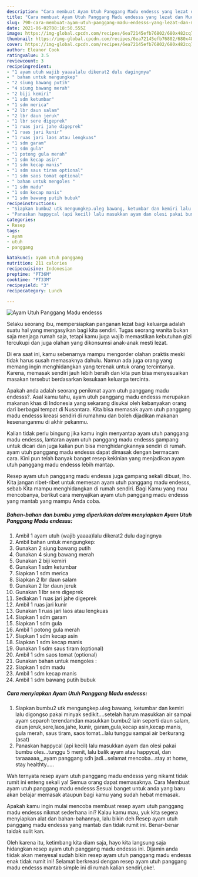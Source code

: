 ```yaml
---
description: "Cara membuat Ayam Utuh Panggang Madu endesss yang lezat dan Mudah Dibuat"
title: "Cara membuat Ayam Utuh Panggang Madu endesss yang lezat dan Mudah Dibuat"
slug: 790-cara-membuat-ayam-utuh-panggang-madu-endesss-yang-lezat-dan-mudah-dibuat
date: 2021-06-02T08:18:50.555Z
image: https://img-global.cpcdn.com/recipes/6ea72145efb76802/680x482cq70/ayam-utuh-panggang-madu-endesss-foto-resep-utama.jpg
thumbnail: https://img-global.cpcdn.com/recipes/6ea72145efb76802/680x482cq70/ayam-utuh-panggang-madu-endesss-foto-resep-utama.jpg
cover: https://img-global.cpcdn.com/recipes/6ea72145efb76802/680x482cq70/ayam-utuh-panggang-madu-endesss-foto-resep-utama.jpg
author: Eleanor Cook
ratingvalue: 3.5
reviewcount: 3
recipeingredient:
- "1 ayam utuh wajib yaaaalalu dikerat2 dulu dagingnya"
- " bahan untuk mengungkep"
- "2 siung bawang putih"
- "4 siung bawang merah"
- "2 biji kemiri"
- "1 sdm ketumbar"
- "1 sdm merica"
- "2 lbr daun salam"
- "2 lbr daun jeruk"
- "1 lbr sere digeprek"
- "1 ruas jari jahe digeprek"
- "1 ruas jari kunir"
- "1 ruas jari laos atau lengkuas"
- "1 sdm garam"
- "1 sdm gula"
- "1 potong gula merah"
- "1 sdm kecap asin"
- "1 sdm kecap manis"
- "1 sdm saus tiram optional"
- "1 sdm saos tomat optional"
- " bahan untuk mengoles "
- "1 sdm madu"
- "1 sdm kecap manis"
- "1 sdm bawang putih bubuk"
recipeinstructions:
- "Siapkan bumbu2 utk mengungkep.uleg bawang, ketumbar dan kemiri lalu digongso pakai minyak sedikit....setelah harum masukkan air sampai ayam separoh terendamdan masukkan bumbu2 lain seperti daun salam, daun jeruk,sere,laos,jahe, kunir, garam,gula,kecap asin,kecap manis, gula merah, saus tiram, saos tomat...lalu tunggu sampai air berkurang (asat)"
- "Panaskan happycal (api kecil) lalu masukkan ayam dan olesi pakai bumbu oles...tunggu 5 menit, lalu balik ayam atau happycal, dan taraaaaaa,,,ayam panggang sdh jadi...selamat mencoba...stay at home, stay healthty....."
categories:
- Resep
tags:
- ayam
- utuh
- panggang

katakunci: ayam utuh panggang 
nutrition: 211 calories
recipecuisine: Indonesian
preptime: "PT36M"
cooktime: "PT33M"
recipeyield: "3"
recipecategory: Lunch

---
```



![Ayam Utuh Panggang Madu endesss](https://img-global.cpcdn.com/recipes/6ea72145efb76802/680x482cq70/ayam-utuh-panggang-madu-endesss-foto-resep-utama.jpg)

Selaku seorang ibu, mempersiapkan panganan lezat bagi keluarga adalah suatu hal yang mengasyikan bagi kita sendiri. Tugas seorang  wanita bukan saja menjaga rumah saja, tetapi kamu juga wajib memastikan kebutuhan gizi tercukupi dan juga olahan yang dikonsumsi anak-anak mesti lezat.

Di era  saat ini, kamu sebenarnya mampu mengorder olahan praktis meski tidak harus susah memasaknya dahulu. Namun ada juga orang yang memang ingin menghidangkan yang terenak untuk orang tercintanya. Karena, memasak sendiri jauh lebih bersih dan kita pun bisa menyesuaikan masakan tersebut berdasarkan kesukaan keluarga tercinta. 



Apakah anda adalah seorang penikmat ayam utuh panggang madu endesss?. Asal kamu tahu, ayam utuh panggang madu endesss merupakan makanan khas di Indonesia yang sekarang disukai oleh kebanyakan orang dari berbagai tempat di Nusantara. Kita bisa memasak ayam utuh panggang madu endesss kreasi sendiri di rumahmu dan boleh dijadikan makanan kesenanganmu di akhir pekanmu.

Kalian tidak perlu bingung jika kamu ingin menyantap ayam utuh panggang madu endesss, lantaran ayam utuh panggang madu endesss gampang untuk dicari dan juga kalian pun bisa menghidangkannya sendiri di rumah. ayam utuh panggang madu endesss dapat dimasak dengan bermacam cara. Kini pun telah banyak banget resep kekinian yang menjadikan ayam utuh panggang madu endesss lebih mantap.

Resep ayam utuh panggang madu endesss juga gampang sekali dibuat, lho. Kita jangan ribet-ribet untuk memesan ayam utuh panggang madu endesss, sebab Kita mampu menghidangkan di rumah sendiri. Bagi Kamu yang mau mencobanya, berikut cara menyajikan ayam utuh panggang madu endesss yang mantab yang mampu Anda coba.

<!--inarticleads1-->

##### Bahan-bahan dan bumbu yang diperlukan dalam menyiapkan Ayam Utuh Panggang Madu endesss:

1. Ambil 1 ayam utuh (wajib yaaaa)lalu dikerat2 dulu dagingnya
1. Ambil  bahan untuk mengungkep:
1. Gunakan 2 siung bawang putih
1. Gunakan 4 siung bawang merah
1. Gunakan 2 biji kemiri
1. Gunakan 1 sdm ketumbar
1. Siapkan 1 sdm merica
1. Siapkan 2 lbr daun salam
1. Gunakan 2 lbr daun jeruk
1. Gunakan 1 lbr sere digeprek
1. Sediakan 1 ruas jari jahe digeprek
1. Ambil 1 ruas jari kunir
1. Gunakan 1 ruas jari laos atau lengkuas
1. Siapkan 1 sdm garam
1. Siapkan 1 sdm gula
1. Ambil 1 potong gula merah
1. Siapkan 1 sdm kecap asin
1. Siapkan 1 sdm kecap manis
1. Gunakan 1 sdm saus tiram (optional)
1. Ambil 1 sdm saos tomat (optional)
1. Gunakan  bahan untuk mengoles :
1. Siapkan 1 sdm madu
1. Ambil 1 sdm kecap manis
1. Ambil 1 sdm bawang putih bubuk




<!--inarticleads2-->

##### Cara menyiapkan Ayam Utuh Panggang Madu endesss:

1. Siapkan bumbu2 utk mengungkep.uleg bawang, ketumbar dan kemiri lalu digongso pakai minyak sedikit....setelah harum masukkan air sampai ayam separoh terendamdan masukkan bumbu2 lain seperti daun salam, daun jeruk,sere,laos,jahe, kunir, garam,gula,kecap asin,kecap manis, gula merah, saus tiram, saos tomat...lalu tunggu sampai air berkurang (asat)
1. Panaskan happycal (api kecil) lalu masukkan ayam dan olesi pakai bumbu oles...tunggu 5 menit, lalu balik ayam atau happycal, dan taraaaaaa,,,ayam panggang sdh jadi...selamat mencoba...stay at home, stay healthty.....




Wah ternyata resep ayam utuh panggang madu endesss yang nikamt tidak rumit ini enteng sekali ya! Semua orang dapat memasaknya. Cara Membuat ayam utuh panggang madu endesss Sesuai banget untuk anda yang baru akan belajar memasak ataupun bagi kamu yang sudah hebat memasak.

Apakah kamu ingin mulai mencoba membuat resep ayam utuh panggang madu endesss nikmat sederhana ini? Kalau kamu mau, yuk kita segera menyiapkan alat dan bahan-bahannya, lalu bikin deh Resep ayam utuh panggang madu endesss yang mantab dan tidak rumit ini. Benar-benar taidak sulit kan. 

Oleh karena itu, ketimbang kita diam saja, hayo kita langsung saja hidangkan resep ayam utuh panggang madu endesss ini. Dijamin anda tiidak akan menyesal sudah bikin resep ayam utuh panggang madu endesss enak tidak rumit ini! Selamat berkreasi dengan resep ayam utuh panggang madu endesss mantab simple ini di rumah kalian sendiri,oke!.


